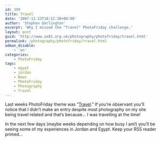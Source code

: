 ```yaml
---
id: 399
title: Travel
date: '2007-11-23T18:12:30+00:00'
author: 'Stephen Darlington'
excerpt: 'Why I missed the "Travel" PhotoFriday challenge.'
layout: post
guid: 'http://www.zx81.org.uk/photography/photofriday/travel.html'
permalink: /photography/photofriday/travel.html
adman_disable:
    - 'on'
categories:
    - PhotoFriday
tags:
    - egypt
    - jordan
    - News
    - PhotoFriday
    - Photography
    - Travel
---
```


Last weeks PhotoFriday theme was “[Travel](http://www.photofriday.com/linkviewer.php?id=720).” If you’re observant you’ll notice that I didn’t make an entry despite most photography on my site being travel related and that’s because… I was travelling at the time!

In the next few days (maybe weeks depending on how busy I am!) you’ll be seeing some of my experiences in Jordan and Egypt. Keep your RSS reader primed…